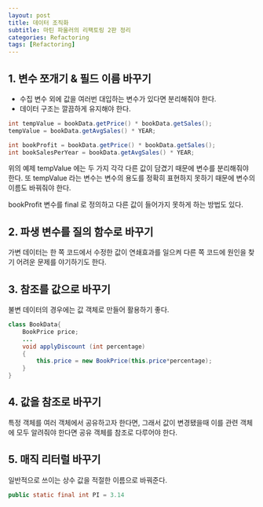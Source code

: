 ```yaml
---
layout: post
title: 데이터 조직화
subtitle: 마틴 파울러의 리팩토링 2판 정리
categories: Refactoring
tags: [Refactoring]
---
```


## 1. 변수 쪼개기 & 필드 이름 바꾸기

- 수집 변수 외에 값을 여러번 대입하는 변수가 있다면 분리해줘야 한다.
- 데이터 구조는 깔끔하게 유지해야 한다.

```java
int tempValue = bookData.getPrice() * bookData.getSales();
tempValue = bookData.getAvgSales() * YEAR;
```  
```java
int bookProfit = bookData.getPrice() * bookData.getSales();
int bookSalesPerYear = bookData.getAvgSales() * YEAR;
```  
위의 예제 tempValue 에는 두 가지 각각 다른 값이 담겼기 때문에 변수를 분리해줘야 한다.
또 tempValue 라는 변수는 변수의 용도를 정확히 표현하지 못하기 때문에 변수의 이름도 바꿔줘야 한다.

bookProfit 변수를 final 로 정의하고 다른 값이 들어가지 못하게 하는 방법도 있다.  


## 2. 파생 변수를 질의 함수로 바꾸기  
가변 데이터는 한 쪽 코드에서 수정한 값이 연쇄효과를 일으켜 다른 쪽 코드에 원인을 찾기 어려운 문제를 야기하기도 한다.

## 3. 참조를 값으로 바꾸기
불변 데이터의 경우에는 값 객체로 만들어 활용하기 좋다.

```java
class BookData{
    BookPrice price;
    ...
    void applyDiscount (int percentage)
    {
        this.price = new BookPrice(this.price*percentage);
    }
}
```  
## 4. 값을 참조로 바꾸기  
특정 객체를 여러 객체에서 공유하고자 한다면, 그래서 값이 변경됐을때 이를 관련 객체에 모두 알려줘야 한다면 공유 객체를 참조로 다루어야 한다.   

## 5. 매직 리터럴 바꾸기
일반적으로 쓰이는 상수 값을 적절한 이름으로 바꿔준다.  

```java
public static final int PI = 3.14
```  
